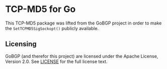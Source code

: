 # TCP-MD5 for Go

This TCP-MD5 package was lifted from the GoBGP project in order
to make the `SetTCPMD5SigSockopt()` publicly available.

## Licensing

GoBGP (and therefor this project) are licensed under the Apache License,
Version 2.0. See [LICENSE](https://github.com/osrg/gobgp/blob/master/LICENSE)
for the full license text.
